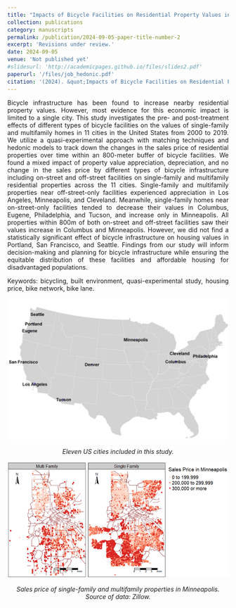```yaml
---
title: "Impacts of Bicycle Facilities on Residential Property Values in 11 US Cities"
collection: publications
category: manuscripts
permalink: /publication/2024-09-05-paper-title-number-2
excerpt: 'Revisions under review.'
date: 2024-09-05
venue: 'Not published yet'
#slidesurl: 'http://academicpages.github.io/files/slides2.pdf'
paperurl: '/files/job_hedonic.pdf'
citation: '(2024). &quot;Impacts of Bicycle Facilities on Residential Property Values in 11 US Cities.&quot; <i>Not published yet</i>. 1(2).'
---
```


<p align="justify">Bicycle infrastructure has been found to increase nearby residential property values. However, most evidence for this economic impact is limited to a single city. This study investigates the pre- and post-treatment effects of different types of bicycle facilities on the values of single-family and multifamily homes in 11 cities in the United States from 2000 to 2019. We utilize a quasi-experimental approach with matching techniques and hedonic models to track down the changes in the sales price of residential properties over time within an 800-meter buffer of bicycle facilities. We found a mixed impact of property value appreciation, depreciation, and no change in the sales price by different types of bicycle infrastructure including on-street and off-street facilities on single-family and multifamily residential properties across the 11 cities. Single-family and multifamily properties near off-street-only facilities experienced appreciation in Los Angeles, Minneapolis, and Cleveland. Meanwhile, single-family homes near on-street-only facilities tended to decrease their values in Columbus, Eugene, Philadelphia, and Tucson, and increase only in Minneapolis. All properties within 800m of both on-street and off-street facilities saw their values increase in Columbus and Minneapolis. However, we did not find a statistically significant effect of bicycle infrastructure on housing values in Portland, San Francisco, and Seattle. Findings from our study will inform decision-making and planning for bicycle infrastructure while ensuring the equitable distribution of these facilities and affordable housing for disadvantaged populations.</p>

<p align="justify">Keywords: bicycling, built environment, quasi-experimental study, housing price, bike network, bike lane.</p>

<p align="center"> <img src="/images/hedonic_map.png" style = "border:0"> </p>
<p font size = "8" align="center"><i> Eleven US cities included in this study. </i></p>

<p align="center"> <img src="/images/sales_price.png" style = "border:0"> </p>
<p font size = "8" align="center"><i> Sales price of single-family and multifamily properties in Minneapolis. Source of data: Zillow. </i></p>